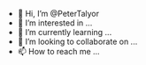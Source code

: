- 👋 Hi, I’m @PeterTalyor
- 👀 I’m interested in ...
- 🌱 I’m currently learning ...
- 💞️ I’m looking to collaborate on ...
- 📫 How to reach me ...

<!---
PeterTalyor/PeterTalyor is a ✨ special ✨ repository because its `README.md` (this file) appears on your GitHub profile.
You can click the Preview link to take a look at your changes.
--->
